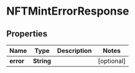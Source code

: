 

# NFTMintErrorResponse


## Properties

Name | Type | Description | Notes
------------ | ------------- | ------------- | -------------
**error** | **String** |  |  [optional]



